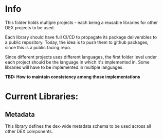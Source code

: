 # Info

This folder holds multiple projects - each being a reusable libraries for other DEX projects to be used.

Each library should have full CI/CD to propagate its package deliverables to a public repository.
Today, the idea is to push them to github packages, since this is a public facing repo.

Since different projects uses different languages, the first folder level under each project should be 
the language in which it's implemented in. Some libraries will have to be implemented in multiple languages.

**TBD: How to maintain consistency among those implementations**

# Current Libraries:

## Metadata

This library defines the dex-wide metadata schema to be used across all other DEX components.
